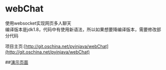# webChat
使用websocket实现网页多人聊天<br>
编译版本是jdk1.8，代码中有使用新语法，所以如果想要降编译版本，需要修改部分代码<br>

项目主页:[http://git.oschina.net/pyinjava/webChat](http://git.oschina.net/pyinjava/webChat)<br>

##[演示页面](http://121.40.140.41:8080/webChat/chat)<br>